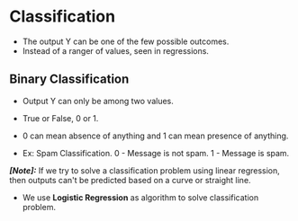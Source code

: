 # Classification

- The output Y can be one of the few possible outcomes.
- Instead of a ranger of values, seen in regressions.

## Binary Classification

- Output Y can only be among two values.
- True or False, 0 or 1.
- 0 can mean absence of anything and 1 can mean presence of anything.

- Ex: Spam Classification. 0 - Message is not spam. 1 - Message is spam.

***[Note]:*** If we try to solve a classification problem using linear regression, then outputs can't be predicted based on a curve or straight line.

- We use <strong>Logistic Regression</strong> as algorithm to solve classification problem.
